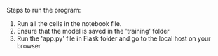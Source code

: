 Steps to run the program:
1. Run all the cells in the notebook file.
2. Ensure that the model is saved in the 'training' folder
3. Run the 'app.py' file in Flask folder and go to the local host on your browser
